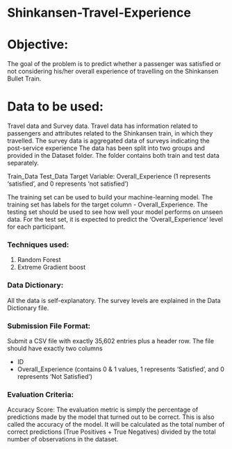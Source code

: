 # Shinkansen-Travel-Experience

# Objective: 
The goal of the problem is to predict whether a passenger was satisfied or not considering his/her overall experience of travelling on the Shinkansen Bullet Train.

# Data to be used:
Travel data and Survey data.
Travel data has information related to passengers and attributes related to the Shinkansen train, in which they travelled.
The survey data is aggregated data of surveys indicating the post-service experience
The data has been split into two groups and provided in the Dataset folder. The folder contains both train and test data separately.

Train_Data
Test_Data
Target Variable: Overall_Experience (1 represents ‘satisfied’, and 0 represents ‘not satisfied’)

The training set can be used to build your machine-learning model. The training set has labels for the target column - Overall_Experience.
The testing set should be used to see how well your model performs on unseen data. For the test set, it is expected to predict the ‘Overall_Experience’ level for each participant.

### Techniques used:
1) Random Forest
2) Extreme Gradient boost

### Data Dictionary:
All the data is self-explanatory. The survey levels are explained in the Data Dictionary file.

### Submission File Format:
Submit a CSV file with exactly 35,602 entries plus a header row. The file should have exactly two columns

- ID
- Overall_Experience (contains 0 & 1 values, 1 represents ‘Satisfied’, and 0 represents ‘Not Satisfied’)

### Evaluation Criteria:
Accuracy Score: The evaluation metric is simply the percentage of predictions made by the model that turned out to be correct. This is also called the accuracy of the model. It will be calculated as the total number of correct predictions (True Positives + True Negatives) divided by the total number of observations in the dataset.

